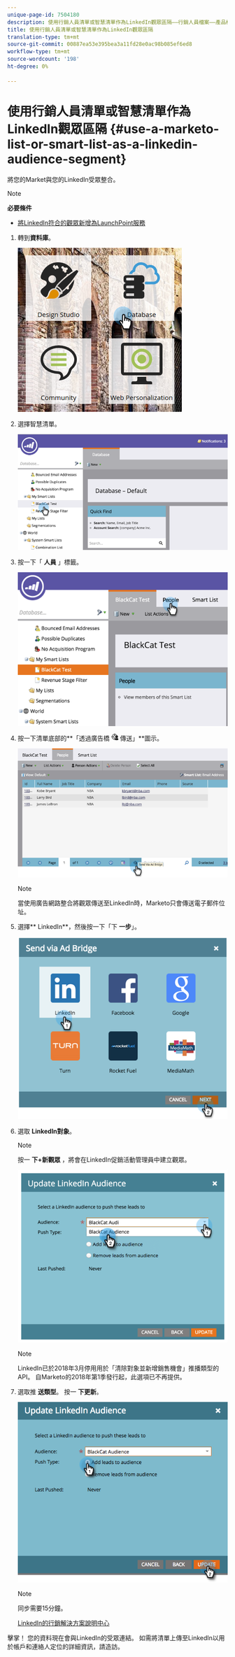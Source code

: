 ```yaml
---
unique-page-id: 7504180
description: 使用行銷人員清單或智慧清單作為LinkedIn觀眾區隔——行銷人員檔案——產品檔案
title: 使用行銷人員清單或智慧清單作為LinkedIn觀眾區隔
translation-type: tm+mt
source-git-commit: 00887ea53e395bea3a11fd28e0ac98b085ef6ed8
workflow-type: tm+mt
source-wordcount: '198'
ht-degree: 0%

---
```



# 使用行銷人員清單或智慧清單作為LinkedIn觀眾區隔 {#use-a-marketo-list-or-smart-list-as-a-linkedin-audience-segment}

將您的Market與您的LinkedIn受眾整合。

>[!NOTE]
>
>**必要條件**
>
>* [將LinkedIn符合的觀眾新增為LaunchPoint服務](../../../../product-docs/demand-generation/ad-network-integrations/add-linkedin-matched-audiences-as-a-launchpoint-service.md)

>



1. 轉到**資料庫**。

   ![](assets/db.png)

1. 選擇智慧清單。

   ![](assets/two.png)

1. 按一下「 **人員** 」標籤。

   ![](assets/three-1.png)

1. 按一下清單底部的**「透過廣告橋 ![接](assets/image2015-4-20-18-3a18-3a41.png) 傳送」**圖示。

   ![](assets/four-1.png)

   >[!NOTE]
   >
   >當使用廣告網路整合將觀眾傳送至LinkedIn時，Marketo只會傳送電子郵件位址。

1. 選擇** LinkedIn**，然後按一下「下 **一步**」。

   ![](assets/image2015-4-20-18-3a7-3a19.png)

1. 選取 **LinkedIn對象**。

   >[!NOTE]
   >
   >按一 **下+新觀眾** ，將會在LinkedIn促銷活動管理員中建立觀眾。

   ![](assets/6.png)

   >[!NOTE]
   >
   >LinkedIn已於2018年3月停用用於「清除對象並新增銷售機會」推播類型的API。 自Marketo的2018年第1季發行起，此選項已不再提供。

1. 選取推 **送類型**。 按一 **下更新**。

   ![](assets/7.png)

   >[!NOTE]
   >
   >同步需要15分鐘。

   [LinkedIn的行銷解決方案說明中心](https://www.linkedin.com/help/lms/answer/73938?query=ad%20segment)

擊掌！ 您的資料現在會與LinkedIn的受眾連結。 如需將清單上傳至LinkedIn以用於帳戶和連絡人定位的詳細資訊，請造訪。